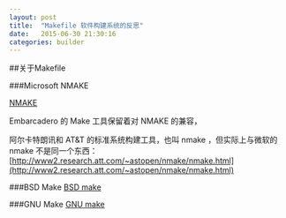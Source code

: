 ```yaml
---
layout: post
title:  "Makefile 软件构建系统的反思"
date:   2015-06-30 21:30:16
categories: builder
---
```


##关于Makefile



###Microsoft NMAKE

[NMAKE](https://github.com/fstudio/nmake)


Embarcadero 的 Make 工具保留着对 NMAKE 的兼容，

阿尔卡特朗讯和  AT&T 的标准系统构建工具，也叫 nmake ，但实际上与微软的 nmake 不是同一个东西：   
[http://www2.research.att.com/~astopen/nmake/nmake.html](http://www2.research.att.com/~astopen/nmake/nmake.html)     


###BSD Make
[BSD make](https://github.com/fstudio/bmake)   

###GNU Make
[GNU make](https://github.com/fstudio/make)

